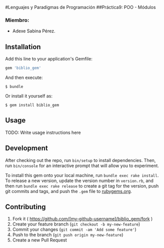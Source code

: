 #Lenguajes y Paradigmas de Programación
##Práctica9: POO - Módulos

### Miembro:
* Adexe Sabina Pérez.

## Installation

Add this line to your application's Gemfile:

```ruby
gem 'biblio_gem'
```

And then execute:

    $ bundle

Or install it yourself as:

    $ gem install biblio_gem

## Usage

TODO: Write usage instructions here

## Development

After checking out the repo, run `bin/setup` to install dependencies. Then, run `bin/console` for an interactive prompt that will allow you to experiment.

To install this gem onto your local machine, run `bundle exec rake install`. To release a new version, update the version number in `version.rb`, and then run `bundle exec rake release` to create a git tag for the version, push git commits and tags, and push the `.gem` file to [rubygems.org](https://rubygems.org).

## Contributing

1. Fork it ( https://github.com/[my-github-username]/biblio_gem/fork )
2. Create your feature branch (`git checkout -b my-new-feature`)
3. Commit your changes (`git commit -am 'Add some feature'`)
4. Push to the branch (`git push origin my-new-feature`)
5. Create a new Pull Request
